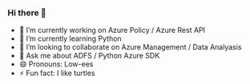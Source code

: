 ### Hi there 👋

<!--
**luisg707/luisg707** is a ✨ _special_ ✨ repository because its `README.md` (this file) appears on your GitHub profile.

Here are some ideas to get you started:

- 🔭 I’m currently working on Azure Policy / Azure Rest API
- 🌱 I’m currently learning Python
- 👯 I’m looking to collaborate on Azure Management / Data Analyasis
- 💬 Ask me about ADFS / Python Azure SDK
- 😄 Pronouns: Low-ees
- ⚡ Fun fact: I like turtles
-->

- 🔭 I’m currently working on Azure Policy / Azure Rest API
- 🌱 I’m currently learning Python
- 👯 I’m looking to collaborate on Azure Management / Data Analyasis
- 💬 Ask me about ADFS / Python Azure SDK
- 😄 Pronouns: Low-ees
- ⚡ Fun fact: I like turtles
